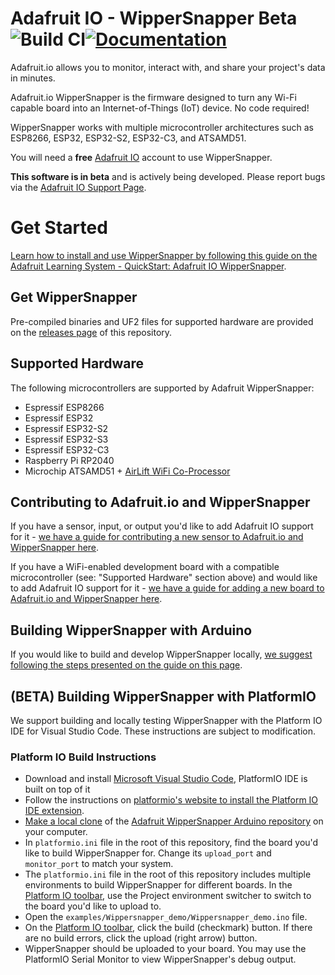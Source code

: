 # Adafruit IO - WipperSnapper Beta ![Build CI](https://github.com/adafruit/Adafruit_Wippersnapper_Arduino/actions/workflows/build-clang-doxy.yml/badge.svg)[![Documentation](https://github.com/adafruit/ci-arduino/blob/master/assets/doxygen_badge.svg)](http://adafruit.github.io/Adafruit_Wippersnapper_Arduino/html/index.html)


Adafruit.io allows you to monitor, interact with, and share your project's data in minutes.

Adafruit.io WipperSnapper is the firmware designed to turn any Wi-Fi capable board into an Internet-of-Things (IoT) device. No code required!

WipperSnapper works with multiple microcontroller architectures such as ESP8266, ESP32, ESP32-S2, ESP32-C3, and ATSAMD51.

You will need a **free** [Adafruit IO](https://io.adafruit.com) account to use WipperSnapper.

**This software is in beta** and is actively being developed. Please report bugs via the [Adafruit IO Support Page](https://io.adafruit.com/support).

# Get Started
[Learn how to install and use WipperSnapper by following this guide on the Adafruit Learning System - QuickStart: Adafruit IO WipperSnapper](https://learn.adafruit.com/quickstart-adafruit-io-wippersnapper).


## Get WipperSnapper
Pre-compiled binaries and UF2 files for supported hardware are provided on the [releases page](https://github.com/adafruit/Adafruit_Wippersnapper_Arduino/releases) of this repository.

## Supported Hardware
The following microcontrollers are supported by Adafruit WipperSnapper:
* Espressif ESP8266
* Espressif ESP32
* Espressif ESP32-S2
* Espressif ESP32-S3
* Espressif ESP32-C3
* Raspberry Pi RP2040
* Microchip ATSAMD51 + [AirLift WiFi Co-Processor](https://www.adafruit.com/?q=airlift+wifi&sort=BestMatch)

## Contributing to Adafruit.io and WipperSnapper

If you have a sensor, input, or output you'd like to add Adafruit IO support for it - [we have a guide for contributing a new sensor to Adafruit.io and WipperSnapper here](https://learn.adafruit.com/how-to-add-a-new-component-to-adafruit-io-wippersnapper).

If you have a WiFi-enabled development board with a compatible microcontroller (see: "Supported Hardware" section above) and would like to add Adafruit IO support for it - [we have a guide for adding a new board to Adafruit.io and WipperSnapper here](https://learn.adafruit.com/how-to-add-a-new-board-to-wippersnapper).

## Building WipperSnapper with Arduino
If you would like to build and develop WipperSnapper locally, [we suggest following the steps presented on the guide on this page](https://learn.adafruit.com/how-to-add-a-new-board-to-wippersnapper/build-wippersnapper).

## (BETA) Building WipperSnapper with PlatformIO
We support building and locally testing WipperSnapper with the Platform IO IDE for Visual Studio Code. These instructions are subject to modification.

### Platform IO Build Instructions
* Download and install [Microsoft Visual Studio Code](https://code.visualstudio.com), PlatformIO IDE is built on top of it
* Follow the instructions on [platformio's website to install the Platform IO IDE extension](https://platformio.org/install/ide?install=vscode).
* [Make a local clone](https://docs.github.com/en/repositories/creating-and-managing-repositories/cloning-a-repository) of the [Adafruit WipperSnapper Arduino repository](https://github.com/adafruit/Adafruit_Wippersnapper_Arduino) on your computer. 
* In `platformio.ini` file in the root of this repository, find the board you'd like to build WipperSnapper for. Change its `upload_port` and `monitor_port` to match your system.
* The `platformio.ini` file in the root of this repository includes multiple environments to build WipperSnapper for different boards. In the [Platform IO toolbar](https://docs.platformio.org/en/stable//integration/ide/vscode.html#platformio-toolbar), use the Project environment switcher to switch to the board you'd like to upload to.
* Open the `examples/Wippersnapper_demo/Wippersnapper_demo.ino` file.
* On the [Platform IO toolbar](https://docs.platformio.org/en/stable//integration/ide/vscode.html#platformio-toolbar), click the build (checkmark) button. If there are no build errors, click the upload (right arrow) button.
* WipperSnapper should be uploaded to your board. You may use the PlatformIO Serial Monitor to view WipperSnapper's debug output.
